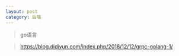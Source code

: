 ```yaml
---
layout: post
category: 后端
---
```

> go语言

> https://blog.didiyun.com/index.php/2018/12/12/grpc-golang-1/